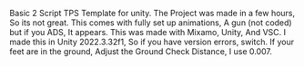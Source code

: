 Basic 2 Script TPS Template for unity. The Project was made in a few hours, So its not great.
This comes with fully set up animations, A gun (not coded) but if you ADS, It appears.
This was made with Mixamo, Unity, And VSC.
I made this in Unity 2022.3.32f1, So if you have version errors, switch.
If your feet are in the ground, Adjust the Ground Check Distance, I use 0.007.
